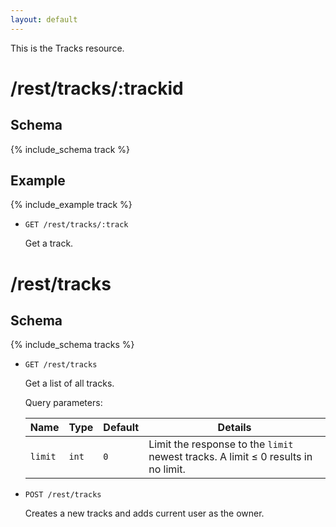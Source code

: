 ```yaml
---
layout: default
---
```


This is the Tracks resource.

# /rest/tracks/:trackid

## Schema
{% include_schema track %}
## Example
{% include_example track %}

*   `GET /rest/tracks/:track`

    Get a track.

	
# /rest/tracks

## Schema
{% include_schema tracks %}

*   `GET /rest/tracks`

    Get a list of all tracks.

    Query parameters:

    | Name    | Type  | Default | Details
    |---------|-------|---------|--------
    | `limit` | `int` | `0`     | Limit the response to the `limit` newest tracks. A limit &le; 0 results in no limit.

*   `POST /rest/tracks`

    Creates a new tracks and adds current user as the owner.
